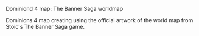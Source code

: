 Dominiond 4 map: The Banner Saga worldmap

Dominions 4 map creating using the official artwork of the world map from Stoic's The Banner Saga game.
